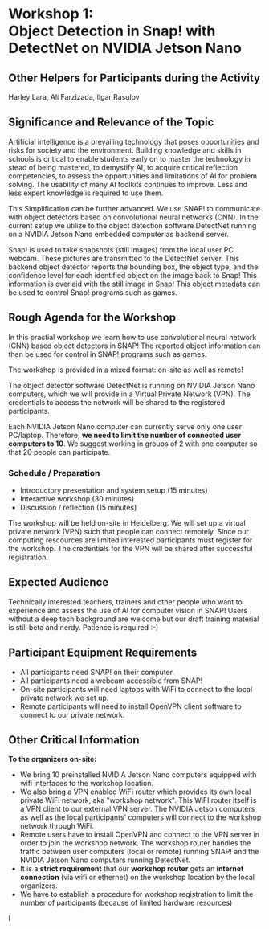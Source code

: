 # Workshop 1:<br>Object Detection in Snap! with DetectNet on NVIDIA Jetson Nano

## Other Helpers for Participants during the Activity
Harley Lara, Ali Farzizada, Ilgar Rasulov

## Significance and Relevance of the Topic

Artificial intelligence is a prevailing technology that poses opportunities and risks for society and the environment. Building knowledge and skills in schools is critical to enable students early on to master the technology in stead of being mastered, to demystify AI, to acquire critical reflection competencies, to assess the opportunities and limitations of AI for problem solving.
The usability of many AI toolkits continues to improve. Less and less expert knowledge is required to use them. 

This Simplification can be further advanced. We use SNAP! to communicate with object detectors based on convolutional neural networks (CNN). In the current setup we utilize to the object detection software DetectNet running on a NVIDIA Jetson Nano embedded computer as backend server.

Snap! is used to take snapshots (still images) from the local user PC webcam. These pictures are transmitted to the DetectNet server. This backend object detector reports the bounding box, the object type, and the confidence level for each identified object on the image back to Snap! This information is overlaid with the still image in Snap! This object metadata can be used to control Snap! programs such as games.


## Rough Agenda for the Workshop

In this practial workshop we learn how to use convolutional neural network (CNN) based object detectors in SNAP! The reported object information can then be used for control in SNAP! programs such as games. 

The workshop is provided in a mixed format: on-site as well as remote! 

The object detector software DetectNet is running on NVIDIA Jetson Nano computers, which we will provide in a Virtual Private Network (VPN). The credentials to access the network will be shared to the registered participants.

Each NVIDIA Jetson Nano computer can currently serve only one user PC/laptop. Therefore, **we need to limit the number of connected user computers to 10**. We suggest working in groups of 2 with one computer so that 20 people can participate. 

### Schedule / Preparation

* Introductory presentation and system setup (15 minutes)
* Interactive workshop (30 minutes)
* Discussion / reflection (15 minutes)

The workshop will be held on-site in Heidelberg. We will set up a virtual private network (VPN) such that people can connect remotely. Since our computing rescources are limited interested participants must register for the workshop. The credentials for the VPN will be shared after successful registration.

## Expected Audience

Technically interested teachers, trainers and other people who want to experience and assess the use of AI for computer vision in SNAP! Users without a deep tech background are welcome but our draft training material is still beta and nerdy. Patience is required :-)

## Participant Equipment Requirements

* All participants need SNAP! on their computer.
* All participants need a webcam accessible from SNAP!
* On-site participants will need laptops with WiFi to connect to the local private network we set up.
* Remote participants will need to install OpenVPN client software to connect to our private network.

## Other Critical Information

**To the organizers on-site:**
- We bring 10 preinstalled NVIDIA Jetson Nano computers equipped with wifi interfaces to the workshop location. 
- We also bring a VPN enabled WiFi router which provides its own local private WiFi network, aka "workshop network". This WiFI router itself is a VPN client to our external VPN server. The NVIDIA Jetson computers as well as the local participants' computers will connect to the workshop network through WiFi. 
- Remote users have to install OpenVPN and connect to the VPN server in order to join the workshop network. The workshop router handles the traffic between user computers (local or remote) running SNAP! and the NVIDIA Jetson Nano computers running DetectNet. 
- It is a **strict requirement** that our **workshop router** gets an **internet connection** (via wifi or ethernet) on the workshop location by the local organizers.
- We have to establish a procedure for workshop registration to limit the number of participants (because of limited hardware resources)

l
